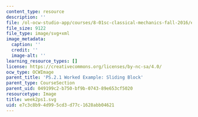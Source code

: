```yaml
---
content_type: resource
description: ''
file: /ol-ocw-studio-app/courses/8-01sc-classical-mechanics-fall-2016/e7c3c8b94d995cd3d77c1628abb04621_week2ps1.svg
file_size: 9122
file_type: image/svg+xml
image_metadata:
  caption: ''
  credit: ''
  image-alt: ''
learning_resource_types: []
license: https://creativecommons.org/licenses/by-nc-sa/4.0/
ocw_type: OCWImage
parent_title: 'PS.2.1 Worked Example: Sliding Block'
parent_type: CourseSection
parent_uid: 049199c2-b750-bf9b-0743-89e653cf5020
resourcetype: Image
title: week2ps1.svg
uid: e7c3c8b9-4d99-5cd3-d77c-1628abb04621
---
```

